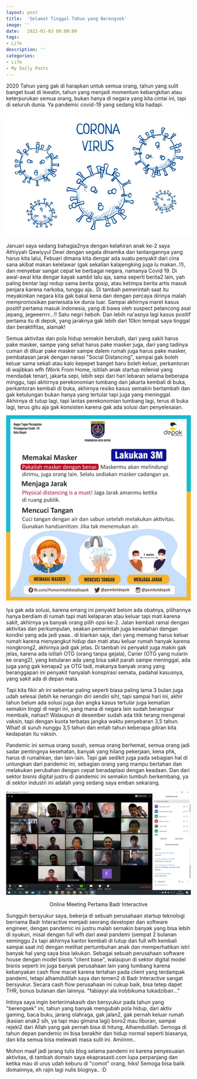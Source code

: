 ```yaml
---
layout: post
title:  'Selamat Tinggal Tahun yang Berengsek'
image: ''
date:   2021-01-03 00:00:00
tags:
- Life
description: ''
categories:
- Life
- My Daily Posts
---
```


2020 Tahun yang gak di harapkan untuk semua orang, tahun yang sulit banget buat di lewatin, tahun yang menjadi momentum kebangkitan atau keterpurukan semua orang, bukan hanya di negara yang kita cintai ini, tapi di seluruh dunia. Ya pandemic covid-19 yang sedang kita hadapi.

![covid](/assets/img/tahun-berengsek/corona.jpg)

Januari saya sedang bahagia2nya dengan kelahiran anak ke-2 saya Athiyyah Qawiyyul Dewi dengan segala dinamika dan tantangannya yang harus kita lalui, Febuari dimana kita dengar ada suatu penyakit dari cina sana akibat makan kelelawar (gak sekalian kalajengking juga lu makan..!!), dan menyebar sangat cepat ke berbagai negara, namanya Covid 19. Di awal-awal kita dengar kayak sambil lalu aja, sama seperti berita2 lain, yah paling bentar lagi redup sama berita gosip, atau ketimpa berita artis masuk penjara karena narkoba, tunggu aja.. Di tambah pemerintah saat itu meyakinkan negara kita gak bakal kena dan dengan percaya dirinya malah mempromosikan pariwisata ke dunia luar. Sampai akhirnya maret kasus positif pertama masuk indonesia, yang di bawa oleh suspect pelancong asal jepang, jegeeerrrr...!! Satu negri heboh. Dan lebih na'asnya lagi kasus positif pertama itu di depok, yang jaraknya gak lebih dari 10km tempat saya tinggal dan beraktifitas, alamak!

Semua aktivitas dan pola hidup semakin berubah, dari yang sakit harus pake masker, sampe yang sehat harus pake masker juga, dari yang tadinya cuman di diluar pake masker sampe dalem rumah juga harus pake masker, pembatasan jarak dengan narasi "Social Distancing", sampai gak boleh keluar sama sekali atau kalo kepepet banget baru boleh keluar, perkantoran di wajibkan wfh (Work From Home, isitilah anak startup milenial yang mendadak tenar), jakarta sepi, lebih sepi dari hari lebaran selama beberapa minggu, tapi akhirnya perekonomian tumbang dan jakarta kembali di buka, perkantoran kembali di buka, akhirnya resiko kasus semakin bertambah dan gak ketulungan bukan hanya yang tertular tapi juga yang meninggal. Akhirnya di tutup lagi, tapi lantas perekonomian tumbang lagi, terus di buka lagi, terus gitu aja gak konsisten karena gak ada solusi dan penyelesaian.

![covid-19-3m](/assets/img/tahun-berengsek/covid-3m.jpg)

Iya gak ada solusi, karena emang ini penyakit belom ada obatnya, pilihannya hanya berdiam di rumah tapi mati kelaparan atau keluar tapi mati karena sakit, akhirnya ya banyak orang pilih opsi ke-2. Jalan kembali ramai dengan aktivitas dan perkumpulan, seakan pemerintah juga kewalahan dengan kondisi yang ada jadi yaaa.. di biarkan saja, dari yang memang harus keluar rumah karena menyangkut hidup dan mati atau keluar rumah hanyak karena nongkrong2, akhirnya jadi gak jelas. Di tambah ini penyakit juga makin gak jelas, karena ada istilah OTG (orang tanpa gejala), Carier (OTG yang nularin ke orang2), yang ketularan ada yang bisa sakit parah sampe meninggal, ada juga yang gak kenapa2 ya OTG tadi, makanya banyak orang yang beranggapan ini penyakit hanyalah konspirasi semata, padahal kasusnya, yang sakit ada di depan mata.

Tapi kita fikir ah ini sebentar paling seperti biasa paling lama 3 bulan juga udah selesai (lebih ke nenangin diri sendiri sih), tapi sampai hari ini, akhir tahun belum ada solusi juga dan angka kasus tertular juga kematian semakin tinggi di negri ini, yang mana di negara lain sudah berangsur membaik, nahas!! Walaupun di desember sudah ada titik terang mengenai vaksin, tapi dengan kuota terbatas jangka waktu penyebaran 3,5 tahun. What! di suruh nunggu 3,5 tahun dan entah tahun keberapa giliran kita kedapatan itu vaksin.

Pandemic ini semua orang susah, semua orang berhemat, semua orang jadi sadar pentingnya kesehatan, banyak yang hilang pekerjaan, kena phk, harus di rumahkan, dan lain-lain. Tapi gak sedikit juga pada sebagian hal di untungkan dari pandemic ini, sebagian orang yang mampu bertahan dan melakukan perubahan dengan cepat beradaptasi dengan keadaan. Dan dari sektor bisnis digital justru di pandemic ini semakin tumbuh berkembang, ya di sektor industri ini adalah yang sedang saya emban sekarang.

![online-meeting](/assets/img/tahun-berengsek/online-meeting.png)

<p style="text-align: center;">Online Meeting Pertama Badr Interactive</p>

Sungguh bersyukur saya, bekerja di sebuah perusahaan startup teknologi bernama Badr Interactive menjadi seorang developer dan software engineer, dengan pandemic ini justru malah semakin banyak yang bisa lebih di syukuri, misal dengan full wfh dari awal pandemi (sempat 2 bulanan seminggu 2x tapi akhirnya kantor kembali di tutup dan full wfh kembali sampai saat ini) dengan melihat pertumbuhan anak dan memperhatikan istri banyak hal yang saya bisa lakukan. Sebagai sebuah perusahaan software house dengan model bisnis "client base", walaupun di sektor digital model bisnis seperti ini juga banyak perusahaan lain yang tumbang karena kebanyakan cash flow macet karena tertahan pada client yang terdampak pandemi, tetapi alhamdulillah saya dan temen2 di Badr Interactive sangat bersyukur. Secara cash flow perusahaan ini cukup baik, bisa tetep dapet THR, bonus bulanan dan lainnya. "fabiayyi ala irobbikuma tukadziban..."

Intinya saya ingin berterimakasih dan bersyukur pada tahun yang "berengsek" ini, tahun yang banyak mengubah pola hidup, dari aktiv gaming, baca buku, jarang olahraga, gak jalan2, gak pernah keluar rumah (kasian anak2 sih, ya tapi mau gimana lagi) boro2 mau liburan, sampai rejeki2 dari Allah yang gak pernah bisa di hitung, Alhamdulillah. Semoga di tahun depan pandemic ini bisa berakhir dan hidup normal seperti biasanya, dan kita semua bisa melewati masa sulit ini. Amiinnn..

Mohon maaf jadi jarang tulis blog selama pandemi ini karena penyesuaian aktivitas, di tambah domain saya ekaprasasti.com lupa perpanjang dan ketika mau di urus udah keburu di "comot" orang, hiks! Semoga bisa balik domainnya, eh rajin lagi nulis blognya.. :D